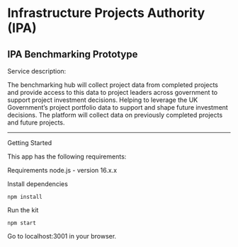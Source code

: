 # Infrastructure Projects Authority (IPA)

## IPA Benchmarking Prototype

Service description:

The benchmarking hub will collect project data from completed projects and provide access to this data to project leaders across government to support project investment decisions. Helping to leverage the UK Government’s project portfolio data to support and shape future investment decisions. The platform will collect data on previously completed projects and future projects.

---
Getting Started

This app has the following requirements:

Requirements
node.js - version 16.x.x

Install dependencies

`npm install`

Run the kit

`npm start`

Go to localhost:3001 in your browser.

